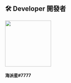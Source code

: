 
## 🛠 Developer 開發者

<img src="[img]https://upload.cc/i1/2021/03/03/EQy0T6.gif" width=150> 　

**海派星#7777**　　　　　 


```
